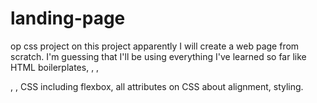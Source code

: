 # landing-page
op css project
on this project apparently I will create a web page from scratch.
I'm guessing that I'll be using everything I've learned so far like HTML boilerplates, <a>, <body>, <div>, <span>, CSS including flexbox, all attributes on CSS about alignment, styling.